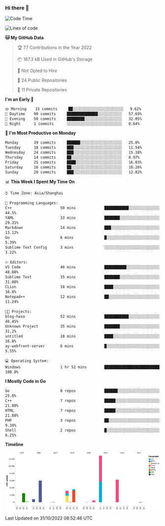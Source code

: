 ### Hi there 👋

<!--
**pinelliar/pinelliar** is a ✨ _special_ ✨ repository because its `README.md` (this file) appears on your GitHub profile.

Here are some ideas to get you started:

- 🔭 I’m currently working on ...
- 🌱 I’m currently learning ...
- 👯 I’m looking to collaborate on ...
- 🤔 I’m looking for help with ...
- 💬 Ask me about ...
- 📫 How to reach me: ...
- 😄 Pronouns: ...
- ⚡ Fun fact: ...
-->

<!--START_SECTION:waka-->
![Code Time](http://img.shields.io/badge/Code%20Time-1%2C034%20hrs%2025%20mins-blue)

![Lines of code](https://img.shields.io/badge/From%20Hello%20World%20I%27ve%20Written-36%20Thousand%20lines%20of%20code-blue)

**🐱 My GitHub Data** 

> 🏆 77 Contributions in the Year 2022
 > 
> 📦 167.3 kB Used in GitHub's Storage 
 > 
> 🚫 Not Opted to Hire
 > 
> 📜 24 Public Repositories 
 > 
> 🔑 11 Private Repositories  
 > 
**I'm an Early 🐤** 

```text
🌞 Morning    15 commits     ██░░░░░░░░░░░░░░░░░░░░░░░   9.62% 
🌆 Daytime    90 commits     ██████████████░░░░░░░░░░░   57.69% 
🌃 Evening    50 commits     ████████░░░░░░░░░░░░░░░░░   32.05% 
🌙 Night      1 commits      ░░░░░░░░░░░░░░░░░░░░░░░░░   0.64%

```
📅 **I'm Most Productive on Monday** 

```text
Monday       39 commits     ██████░░░░░░░░░░░░░░░░░░░   25.0% 
Tuesday      18 commits     ███░░░░░░░░░░░░░░░░░░░░░░   11.54% 
Wednesday    24 commits     ███░░░░░░░░░░░░░░░░░░░░░░   15.38% 
Thursday     14 commits     ██░░░░░░░░░░░░░░░░░░░░░░░   8.97% 
Friday       25 commits     ████░░░░░░░░░░░░░░░░░░░░░   16.03% 
Saturday     16 commits     ██░░░░░░░░░░░░░░░░░░░░░░░   10.26% 
Sunday       20 commits     ███░░░░░░░░░░░░░░░░░░░░░░   12.82%

```


📊 **This Week I Spent My Time On** 

```text
⌚︎ Time Zone: Asia/Shanghai

💬 Programming Languages: 
C++                      50 mins             ███████████░░░░░░░░░░░░░░   44.5% 
YAML                     33 mins             ███████░░░░░░░░░░░░░░░░░░   29.31% 
Markdown                 14 mins             ███░░░░░░░░░░░░░░░░░░░░░░   13.12% 
Go                       6 mins              █░░░░░░░░░░░░░░░░░░░░░░░░   5.39% 
Sublime Text Config      3 mins              ░░░░░░░░░░░░░░░░░░░░░░░░░   3.22%

🔥 Editors: 
VS Code                  46 mins             ██████████░░░░░░░░░░░░░░░   40.88% 
Sublime Text             35 mins             ███████░░░░░░░░░░░░░░░░░░   31.08% 
CLion                    18 mins             ████░░░░░░░░░░░░░░░░░░░░░   16.8% 
Notepad++                12 mins             ██░░░░░░░░░░░░░░░░░░░░░░░   11.24%

🐱‍💻 Projects: 
blog-hexo                52 mins             ███████████░░░░░░░░░░░░░░   46.45% 
Unknown Project          35 mins             ███████░░░░░░░░░░░░░░░░░░   31.2% 
untitled                 18 mins             ████░░░░░░░░░░░░░░░░░░░░░   16.8% 
ay-webfront-server       6 mins              █░░░░░░░░░░░░░░░░░░░░░░░░   5.55%

💻 Operating System: 
Windows                  1 hr 52 mins        █████████████████████████   100.0%

```

**I Mostly Code in Go** 

```text
Go                       8 repos             ██████░░░░░░░░░░░░░░░░░░░   25.0% 
C++                      7 repos             █████░░░░░░░░░░░░░░░░░░░░   21.88% 
HTML                     7 repos             █████░░░░░░░░░░░░░░░░░░░░   21.88% 
PHP                      3 repos             ██░░░░░░░░░░░░░░░░░░░░░░░   9.38% 
Shell                    2 repos             █░░░░░░░░░░░░░░░░░░░░░░░░   6.25%

```


**Timeline**

![Chart not found](https://raw.githubusercontent.com/hycinth22/hycinth22/main/charts/bar_graph.png) 


 Last Updated on 31/10/2022 08:52:46 UTC
<!--END_SECTION:waka-->
